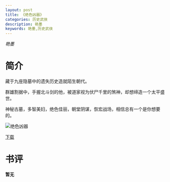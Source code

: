 ```yaml
---
layout: post
title: 《绝色凶器》
categories: 历史武侠
description: 艳墨
keywords: 艳墨,历史武侠
---
```

*艳墨*

# 简介

藏于九座隐墓中的遗失历史造就陌生朝代。

群雄割据中，手握北斗剑的他，被道家视为伏尸千里的煞神，却想缔造一个太平盛世。

神秘古墓，多智美妇，绝色佳丽，朝堂阴谋，恢宏战场，相信总有一个是你想要的。

![绝色凶器](https://cdn.jsdelivr.net/gh/YYbooks0/yybooks0img@master/bookscover2/绝色凶器.712guklbovg.jpg)


[下载](https://link.jscdn.cn/1drv/aHR0cHM6Ly8xZHJ2Lm1zL3QvcyFBaGU2R2dNWmVFb2pobXJjcVVUSTY1bzRTN3Q1P2U9NWxsbkZh.txt)
# 书评
**暂无**
